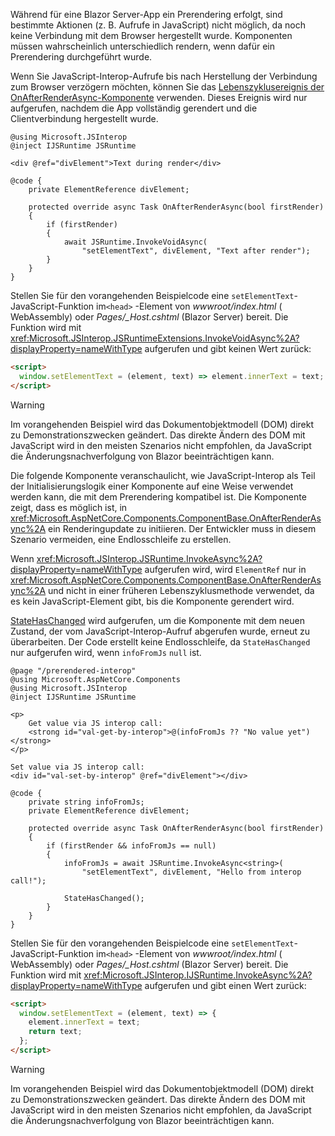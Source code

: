 ---
---
Während für eine Blazor Server-App ein Prerendering erfolgt, sind bestimmte Aktionen (z. B. Aufrufe in JavaScript) nicht möglich, da noch keine Verbindung mit dem Browser hergestellt wurde. Komponenten müssen wahrscheinlich unterschiedlich rendern, wenn dafür ein Prerendering durchgeführt wurde.

Wenn Sie JavaScript-Interop-Aufrufe bis nach Herstellung der Verbindung zum Browser verzögern möchten, können Sie das [Lebenszyklusereignis der OnAfterRenderAsync-Komponente](xref:blazor/lifecycle#after-component-render) verwenden. Dieses Ereignis wird nur aufgerufen, nachdem die App vollständig gerendert und die Clientverbindung hergestellt wurde.

```cshtml
@using Microsoft.JSInterop
@inject IJSRuntime JSRuntime

<div @ref="divElement">Text during render</div>

@code {
    private ElementReference divElement;

    protected override async Task OnAfterRenderAsync(bool firstRender)
    {
        if (firstRender)
        {
            await JSRuntime.InvokeVoidAsync(
                "setElementText", divElement, "Text after render");
        }
    }
}
```

Stellen Sie für den vorangehenden Beispielcode eine `setElementText`-JavaScript-Funktion im`<head>` -Element von *wwwroot/index.html* ( WebAssembly) oder *Pages/_Host.cshtml* (Blazor Server) bereit. Die Funktion wird mit <xref:Microsoft.JSInterop.JSRuntimeExtensions.InvokeVoidAsync%2A?displayProperty=nameWithType> aufgerufen und gibt keinen Wert zurück:

```html
<script>
  window.setElementText = (element, text) => element.innerText = text;
</script>
```

> [!WARNING]
> Im vorangehenden Beispiel wird das Dokumentobjektmodell (DOM) direkt zu Demonstrationszwecken geändert. Das direkte Ändern des DOM mit JavaScript wird in den meisten Szenarios nicht empfohlen, da JavaScript die Änderungsnachverfolgung von Blazor beeinträchtigen kann.

Die folgende Komponente veranschaulicht, wie JavaScript-Interop als Teil der Initialisierungslogik einer Komponente auf eine Weise verwendet werden kann, die mit dem Prerendering kompatibel ist. Die Komponente zeigt, dass es möglich ist, in <xref:Microsoft.AspNetCore.Components.ComponentBase.OnAfterRenderAsync%2A> ein Renderingupdate zu initiieren. Der Entwickler muss in diesem Szenario vermeiden, eine Endlosschleife zu erstellen.

Wenn <xref:Microsoft.JSInterop.JSRuntime.InvokeAsync%2A?displayProperty=nameWithType> aufgerufen wird, wird `ElementRef` nur in <xref:Microsoft.AspNetCore.Components.ComponentBase.OnAfterRenderAsync%2A> und nicht in einer früheren Lebenszyklusmethode verwendet, da es kein JavaScript-Element gibt, bis die Komponente gerendert wird.

[StateHasChanged](xref:blazor/lifecycle#state-changes) wird aufgerufen, um die Komponente mit dem neuen Zustand, der vom JavaScript-Interop-Aufruf abgerufen wurde, erneut zu überarbeiten. Der Code erstellt keine Endlosschleife, da `StateHasChanged` nur aufgerufen wird, wenn `infoFromJs` `null` ist.

```cshtml
@page "/prerendered-interop"
@using Microsoft.AspNetCore.Components
@using Microsoft.JSInterop
@inject IJSRuntime JSRuntime

<p>
    Get value via JS interop call:
    <strong id="val-get-by-interop">@(infoFromJs ?? "No value yet")</strong>
</p>

Set value via JS interop call:
<div id="val-set-by-interop" @ref="divElement"></div>

@code {
    private string infoFromJs;
    private ElementReference divElement;

    protected override async Task OnAfterRenderAsync(bool firstRender)
    {
        if (firstRender && infoFromJs == null)
        {
            infoFromJs = await JSRuntime.InvokeAsync<string>(
                "setElementText", divElement, "Hello from interop call!");

            StateHasChanged();
        }
    }
}
```

Stellen Sie für den vorangehenden Beispielcode eine `setElementText`-JavaScript-Funktion im`<head>` -Element von *wwwroot/index.html* ( WebAssembly) oder *Pages/_Host.cshtml* (Blazor Server) bereit. Die Funktion wird mit <xref:Microsoft.JSInterop.IJSRuntime.InvokeAsync%2A?displayProperty=nameWithType> aufgerufen und gibt einen Wert zurück:

```html
<script>
  window.setElementText = (element, text) => {
    element.innerText = text;
    return text;
  };
</script>
```

> [!WARNING]
> Im vorangehenden Beispiel wird das Dokumentobjektmodell (DOM) direkt zu Demonstrationszwecken geändert. Das direkte Ändern des DOM mit JavaScript wird in den meisten Szenarios nicht empfohlen, da JavaScript die Änderungsnachverfolgung von Blazor beeinträchtigen kann.
